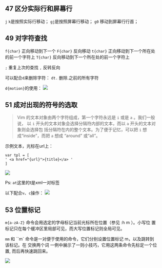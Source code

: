 

## 47 区分实际行和屏幕行

`j` `k`是按照实际行移动；
`gj`是按照屏幕行移动；
`g0` 移动到屏幕行行首；


## 49 对字符查找

`f{char}`  正向移动到下一个
`F{char}`  反向移动
`t{char}`  正向移动到下一个所在处的前一个字符上
`T{char}`  反向移动到下一个所在处的前一个字符上

`;` 重复上次的查找
`,` 反转反向

可以配合`d`来删除字符：
`dt.` 删除.之前的所有字符


`d{motion}`的使用：
![](http://o85fa3d0v.bkt.clouddn.com/github/vim001.jpg)


## 51 成对出现的符号的选取


> Vim 的文本对象由两个字符组成，第一个字符永远是 `i` 或是 `a` 。我们一般说，
以 `i` 开头的文本对象会选择分隔符内部的文本，而以 `a` 开头的文本对象则会选择包
括分隔符在内的整个文本。为了便于记忆，可以把 `i` 想成“inside”，而把 `a` 想成
“around” 或“all”。



示例文本，光标在url上：



```
var tpl = [
' <a href="{url}">{title}</a> '
]
```



![](http://o85fa3d0v.bkt.clouddn.com/github/vim002.jpg)



Ps:
`at`这里的t是xml一对标签


以下配合`v`、`c`操作：
![](http://o85fa3d0v.bkt.clouddn.com/github/vim003.jpg)



## 53 位置标记


`m{a-zA-Z}` 命令会用选定的字母标记当前光标所在位置（参见 :h m  ）。小写位
置标记只在每个缓冲区里局部可见，而大写位置标记则全局可见。


`mm` 和 ``m` 命令是一对便于使用的命令，它们分别设置位置标记 m，以及跳转到
该标记。在 交换两个词 一例中展示了一则小技巧，它用这两条命令先标定一个位置,
而后再快速跳回来。


![](http://o85fa3d0v.bkt.clouddn.com/github/vim004.jpg)
